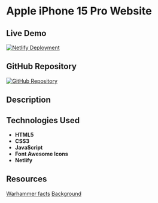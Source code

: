 # Apple iPhone 15 Pro Website



## Live Demo

[![Netlify Deployment](https://img.shields.io/badge/Deploy-on%20Netlify-brightgreen)](https://nomech-40k-assessment.netlify.app/)

## GitHub Repository

[![GitHub Repository](https://img.shields.io/badge/GitHub-Repo-blue)](https://github.com/nomech/assignment_3.git)

## Description



## Technologies Used

- **HTML5**
- **CSS3**
- **JavaScript**
- **Font Awesome Icons**
- **Netlify**

## Resources

[Warhammer facts](https://wh40k.lexicanum.com/wiki/Main_Page)
[Background](https://wallhaven.cc/w/kw2grq)